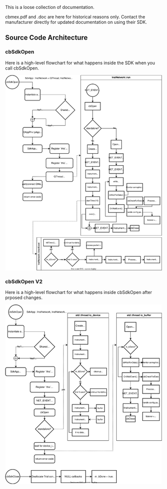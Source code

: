 This is a loose collection of documentation.

cbmex.pdf and .doc are here for historical reasons only. Contact the manufacturer directly for updated documentation on using their SDK.

## Source Code Architecture

### cbSdkOpen

Here is a high-level flowchart for what happens inside the SDK when you call cbSdkOpen.

![cbSdkOpen flowchart](cbSdkOpen_flowchart.svg)

### cbSdkOpen V2

Here is a high-level flowchart for what happens inside cbSdkOpen after prposed changes.

![cbSdkOpen flowchart V2](cbSdkOpen_flowchart_V2.svg)
